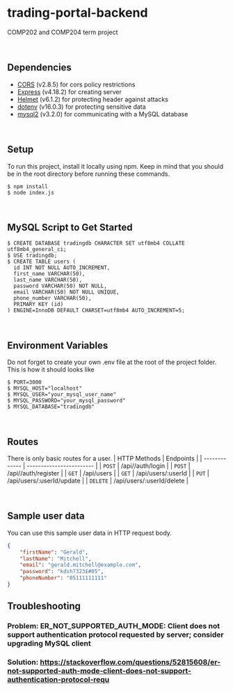 # trading-portal-backend
 COMP202 and COMP204 term project

<br/>

## Dependencies
* [CORS](https://www.npmjs.com/package/cors)
(v2.8.5) for cors policy restrictions
* [Express](https://www.npmjs.com/package/express)
(v4.18.2) for creating server
* [Helmet](https://www.npmjs.com/package/helmet)
(v6.1.2) for protecting header against attacks
* [dotenv](https://www.npmjs.com/package/dotenv)
(v16.0.3) for protecting sensitive data
* [mysql2](https://www.npmjs.com/package/mysql2)
(v3.2.0) for communicating with a MySQL database

<br/>

## Setup
To run this project, install it locally using npm. Keep in mind that you should be in the root directory before running these commands.
```
$ npm install
$ node index.js
```

<br/>

## MySQL Script to Get Started
```
$ CREATE DATABASE tradingdb CHARACTER SET utf8mb4 COLLATE utf8mb4_general_ci;
$ USE tradingdb;
$ CREATE TABLE users (
  id INT NOT NULL AUTO_INCREMENT,
  first_name VARCHAR(50),
  last_name VARCHAR(50),
  password VARCHAR(50) NOT NULL,
  email VARCHAR(50) NOT NULL UNIQUE,
  phone_number VARCHAR(50),
  PRIMARY KEY (id)
) ENGINE=InnoDB DEFAULT CHARSET=utf8mb4 AUTO_INCREMENT=5;
```

<br/>

## Environment Variables
Do not forget to create your own .env file at the root of the project folder. This is how it should looks like
```
$ PORT=3000
$ MYSQL_HOST="localhost"
$ MYSQL_USER="your_mysql_user_name"
$ MYSQL_PASSWORD="your_mysql_password"
$ MYSQL_DATABASE="tradingdb"
```

<br/>

## Routes
There is only basic routes for a user.
| HTTP Methods  | Endpoints                |
| ------------- | ------------------------ | 
| `POST`        | /api//auth/login              | 
| `POST`        | /api//auth/register           | 
| `GET`         | /api/users                   | 
| `GET`         | /api/users/:userId           | 
| `PUT`         | /api/users/:userId/update    | 
| `DELETE`      | /api/users/:userId/delete    | 

<br/>

## Sample user data
You can use this sample user data in HTTP request body.
```json
{
    "firstName": "Gerald",
    "lastName": "Mitchell",
    "email": "gerald.mitchell@example.com",
    "password": "kdsh7323£#05",
    "phoneNumber": "05111111111"
}
```

## Troubleshooting
### Problem: ER_NOT_SUPPORTED_AUTH_MODE: Client does not support authentication protocol requested by server; consider upgrading MySQL client
### Solution: https://stackoverflow.com/questions/52815608/er-not-supported-auth-mode-client-does-not-support-authentication-protocol-requ
